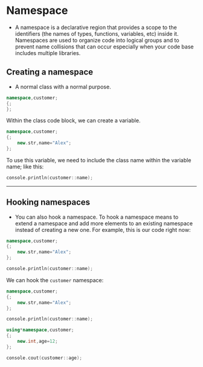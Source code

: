# Namespace

- A namespace is a declarative region that provides a scope to the identifiers (the names of types, functions, variables, etc) inside it. Namespaces are used to organize code into logical groups and to prevent name collisions that can occur especially when your code base includes multiple libraries.

## Creating a namespace

- A normal class with a normal purpose.

```cpp
namespace,customer;
{;
};
```

Within the class code block, we can create a variable.

```cpp
namespace,customer;
{;
	new.str,name="Alex";
};
```

To use this variable, we need to include the class name within the variable name; like this:

```cpp
console.println(customer::name);
```

---------------------------------------------------------------------------------------------------------

## Hooking namespaces
- You can also hook a namespace. To hook a namespace means to extend a namespace and add more elements to an existing namespace instead of creating a new one. For example, this is our code right now:

```cpp
namespace,customer;
{;
	new.str,name="Alex";
};

console.println(customer::name);

```

We can hook the `customer` namespace:

```cpp
namespace,customer;
{;
	new.str,name="Alex";
};

console.println(customer::name);

using*namespace,customer;
{;
	new.int,age=12;
};

console.cout(customer::age);
```